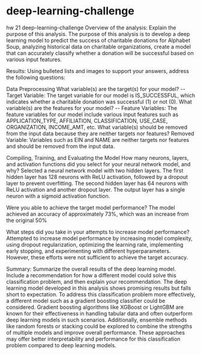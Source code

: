 # deep-learning-challenge
hw 21 deep-learning-challenge
Overview of the analysis: 
Explain the purpose of this analysis.
The purpose of this analysis is to develop a deep learning model to predict the success of charitable donations for Alphabet Soup, 
analyzing historical data on charitable organizations, create a model that can accurately classify whether a donation will be successful based on various input features.


Results: 
Using bulleted lists and images to support your answers, address the following questions:


Data Preprocessing
What variable(s) are the target(s) for your model?
-- Target Variable: The target variable for our model is IS_SUCCESSFUL, which indicates whether a charitable donation was successful (1) or not (0).
What variable(s) are the features for your model?
-- Feature Variables: The feature variables for our model include various input features such as APPLICATION_TYPE, AFFILIATION, CLASSIFICATION, USE_CASE, ORGANIZATION, INCOME_AMT, etc.
What variable(s) should be removed from the input data because they are neither targets nor features?
Removed Variable: Variables such as EIN and NAME are neither targets nor features and should be removed from the input data.


Compiling, Training, and Evaluating the Model
How many neurons, layers, and activation functions did you select for your neural network model, and why?
Selected a neural network model with two hidden layers. 
The first hidden layer has 128 neurons with ReLU activation, followed by a dropout layer to prevent overfitting. 
The second hidden layer has 64 neurons with ReLU activation and another dropout layer. The output layer has a single neuron with a sigmoid activation function.

Were you able to achieve the target model performance?
The model achieved an accuracy of approximately 73%, which was an increase from the original 50%


What steps did you take in your attempts to increase model performance?
Attempted to increase model performance by increasing model complexity, 
using dropout regularization, 
optimizing the learning rate, 
implementing early stopping, 
and experimenting with different hyperparameters. However, these efforts were not sufficient to achieve the target accuracy.


Summary: Summarize the overall results of the deep learning model. Include a recommendation for how a different model could solve this classification problem, and then explain your recommendation.
The deep learning model developed in this analysis shows promising results but falls short to expectation. 
To address this classification problem more effectively, 
a different model such as a gradient boosting classifier could be considered. 
Gradient boosting algorithms like XGBoost or LightGBM are known for their effectiveness in handling tabular data and often outperform deep learning models in such scenarios. 
Additionally, ensemble methods like random forests or stacking could be explored to combine the strengths of multiple models and improve overall performance.
These approaches may offer better interpretability and performance for this classification problem compared to deep learning models.




